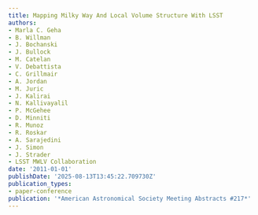 ```yaml
---
title: Mapping Milky Way And Local Volume Structure With LSST
authors:
- Marla C. Geha
- B. Willman
- J. Bochanski
- J. Bullock
- M. Catelan
- V. Debattista
- C. Grillmair
- A. Jordan
- M. Juric
- J. Kalirai
- N. Kallivayalil
- P. McGehee
- D. Minniti
- R. Munoz
- R. Roskar
- A. Sarajedini
- J. Simon
- J. Strader
- LSST MWLV Collaboration
date: '2011-01-01'
publishDate: '2025-08-13T13:45:22.709730Z'
publication_types:
- paper-conference
publication: '*American Astronomical Society Meeting Abstracts #217*'
---
```

